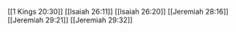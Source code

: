 [[1 Kings 20:30]]
[[Isaiah 26:11]]
[[Isaiah 26:20]]
[[Jeremiah 28:16]]
[[Jeremiah 29:21]]
[[Jeremiah 29:32]]
